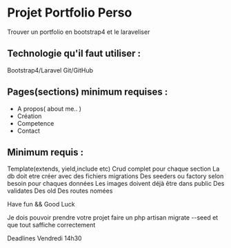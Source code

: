 # Projet Portfolio Perso
Trouver un portfolio en bootstrap4 et le laraveliser

## Technologie qu'il faut utiliser :
Bootstrap4/Laravel
Git/GitHub

## Pages(sections) minimum requises :
- A propos( about me.. )
- Création
- Competence
- Contact

## Minimum requis : 
Template(extends, yield,include etc)
Crud complet pour chaque section
La db doit etre créer avec des fichiers migrations
Des seeders ou factory selon besoin pour chaques données
Les images doivent déjà être dans public
Des validates
Des old
Des routes nomées

Have fun && Good Luck

Je dois pouvoir prendre votre projet faire un php artisan migrate --seed et que tout saffiche correctement

Deadlines Vendredi 14h30